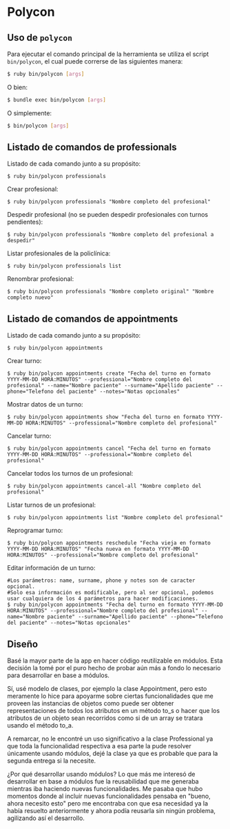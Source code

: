 # Polycon
## Uso de `polycon`

Para ejecutar el comando principal de la herramienta se utiliza el script `bin/polycon`,
el cual puede correrse de las siguientes manera:

```bash
$ ruby bin/polycon [args]
```

O bien:

```bash
$ bundle exec bin/polycon [args]
```

O simplemente:

```bash
$ bin/polycon [args]
```

## Listado de comandos de professionals
Listado de cada comando junto a su propósito:
```
$ ruby bin/polycon professionals
```
Crear profesional:
```
$ ruby bin/polycon professionals "Nombre completo del profesional"
```

Despedir profesional (no se pueden despedir profesionales con turnos pendientes):
```
$ ruby bin/polycon professionals "Nombre completo del profesional a despedir"
```

Listar profesionales de la policlínica:
```
$ ruby bin/polycon professionals list
```

Renombrar profesional:
```
$ ruby bin/polycon professionals "Nombre completo original" "Nombre completo nuevo"
```

## Listado de comandos de appointments
Listado de cada comando junto a su propósito:
```
$ ruby bin/polycon appointments
```

Crear turno:
```
$ ruby bin/polycon appointments create "Fecha del turno en formato YYYY-MM-DD HORA:MINUTOS" --professional="Nombre completo del profesional" --name="Nombre paciente" --surname="Apellido paciente" --phone="Telefono del paciente" --notes="Notas opcionales"
```

Mostrar datos de un turno:
```
$ ruby bin/polycon appointments show "Fecha del turno en formato YYYY-MM-DD HORA:MINUTOS" --professional="Nombre completo del profesional"
```

Cancelar turno:
```
$ ruby bin/polycon appointments cancel "Fecha del turno en formato YYYY-MM-DD HORA:MINUTOS" --professional="Nombre completo del profesional"
```

Cancelar todos los turnos de un profesional:
```
$ ruby bin/polycon appointments cancel-all "Nombre completo del profesional"
```

Listar turnos de un profesional:
```
$ ruby bin/polycon appointments list "Nombre completo del profesional"
```

Reprogramar turno:
```
$ ruby bin/polycon appointments reschedule "Fecha vieja en formato YYYY-MM-DD HORA:MINUTOS" "Fecha nueva en formato YYYY-MM-DD HORA:MINUTOS" --professional="Nombre completo del profesional"
```

Editar información de un turno:
```
#Los parámetros: name, surname, phone y notes son de caracter opcional.
#Solo esa información es modificable, pero al ser opcional, podemos usar cualquiera de los 4 parámetros para hacer modificaciones.
$ ruby bin/polycon appointments "Fecha del turno en formato YYYY-MM-DD HORA:MINUTOS" --professional="Nombre completo del profesional" --name="Nombre paciente" --surname="Apellido paciente" --phone="Telefono del paciente" --notes="Notas opcionales"
```

## Diseño

Basé la mayor parte de la app en hacer código reutilizable en módulos. Esta decisión la tomé por el puro hecho de probar aún más a fondo lo necesario para desarrollar en base a módulos. 

Sí, usé modelo de clases, por ejemplo la clase Appointment, pero esto meramente lo hice para apoyarme sobre ciertas funcionalidades que me proveen las instancias de objetos como puede ser obtener representaciones de todos los atributos en un método to_s o hacer que los atributos de un objeto sean recorridos como si de un array se tratara usando el método to_a.

A remarcar, no le encontré un uso significativo a la clase Professional ya que toda la funcionalidad respectiva a esa parte la pude resolver únicamente usando módulos, dejé la clase ya que es probable que para la segunda entrega si la necesite.

¿Por qué desarrollar usando módulos? Lo que más me interesó de desarrollar en base a módulos fue la reusabilidad que me generaba mientras iba haciendo nuevas funcionalidades. Me pasaba que hubo momentos donde al incluir nuevas funcionalidades pensaba en "bueno, ahora necesito esto" pero me encontraba con que esa necesidad ya la había resuelto anteriormente y ahora podía reusarla sin ningún problema, agilizando así el desarrollo.